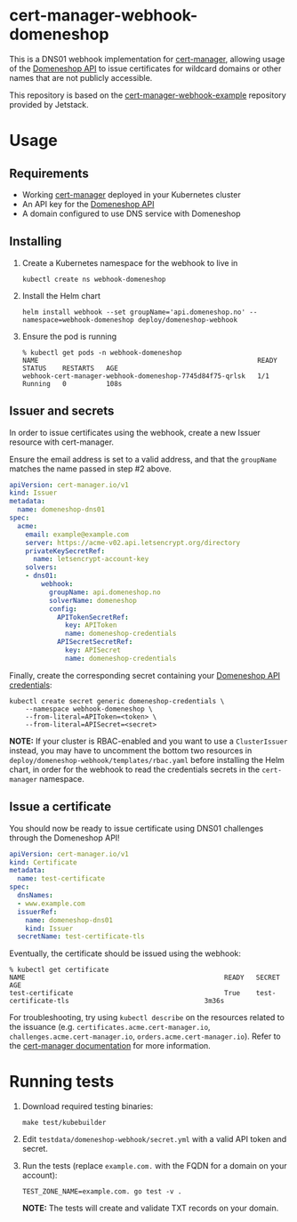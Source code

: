 # cert-manager-webhook-domeneshop

This is a DNS01 webhook implementation for [cert-manager](https://github.com/cert-manager/cert-manager),
allowing usage of the [Domeneshop API](https://api.domeneshop.no/docs/) to issue certificates for
wildcard domains or other names that are not publicly accessible.

This repository is based on the [cert-manager-webhook-example](https://github.com/cert-manager/cert-manager-webhook-example) repository provided by Jetstack.

# Usage

## Requirements

- Working [cert-manager](https://github.com/cert-manager/cert-manager) deployed in your Kubernetes cluster
- An API key for the [Domeneshop API](https://api.domeneshop.no/docs/)
- A domain configured to use DNS service with Domeneshop

## Installing

1. Create a Kubernetes namespace for the webhook to live in

    ```
    kubectl create ns webhook-domeneshop
    ```

2. Install the Helm chart

    ```
    helm install webhook --set groupName='api.domeneshop.no' --namespace=webhook-domeneshop deploy/domeneshop-webhook
    ```

3. Ensure the pod is running

    ```shell
    % kubectl get pods -n webhook-domeneshop
    NAME                                                       READY   STATUS    RESTARTS   AGE
    webhook-cert-manager-webhook-domeneshop-7745d84f75-qrlsk   1/1     Running   0          108s
    ```

## Issuer and secrets

In order to issue certificates using the webhook, create a new Issuer resource with cert-manager.

Ensure the email address is set to a valid address, and that the `groupName` matches the name passed in step #2 above.

```yaml
apiVersion: cert-manager.io/v1
kind: Issuer
metadata:
  name: domeneshop-dns01
spec:
  acme:
    email: example@example.com
    server: https://acme-v02.api.letsencrypt.org/directory
    privateKeySecretRef:
      name: letsencrypt-account-key
    solvers:
    - dns01:
        webhook:
          groupName: api.domeneshop.no
          solverName: domeneshop
          config:
            APITokenSecretRef:
              key: APIToken
              name: domeneshop-credentials
            APISecretSecretRef:
              key: APISecret
              name: domeneshop-credentials
```

Finally, create the corresponding secret containing your [Domeneshop API credentials](https://api.domeneshop.no/docs/#section/Authentication):

```
kubectl create secret generic domeneshop-credentials \
    --namespace webhook-domeneshop \
    --from-literal=APIToken=<token> \
    --from-literal=APISecret=<secret>
```

**NOTE:** If your cluster is RBAC-enabled and you want to use a `ClusterIssuer` instead, you may have to uncomment the bottom two resources in `deploy/domeneshop-webhook/templates/rbac.yaml` before installing the Helm chart, in order for the webhook to read the credentials secrets in the `cert-manager` namespace.

## Issue a certificate

You should now be ready to issue certificate using DNS01 challenges through the Domeneshop API!

```yaml
apiVersion: cert-manager.io/v1
kind: Certificate
metadata:
  name: test-certificate
spec:
  dnsNames:
  - www.example.com
  issuerRef:
    name: domeneshop-dns01
    kind: Issuer
  secretName: test-certificate-tls
```

Eventually, the certificate should be issued using the webhook:

```shell
% kubectl get certificate
NAME                                                  READY   SECRET                                                AGE
test-certificate                                      True    test-certificate-tls                                  3m36s
```

For troubleshooting, try using `kubectl describe` on the resources related to the issuance (e.g. `certificates.acme.cert-manager.io`, `challenges.acme.cert-manager.io`, `orders.acme.cert-manager.io`). Refer to the [cert-manager documentation](https://cert-manager.io/docs/) for more information.

# Running tests

1. Download required testing binaries:

    ```shell
    make test/kubebuilder
    ```

2. Edit `testdata/domeneshop-webhook/secret.yml` with a valid API token and secret.

3. Run the tests (replace `example.com.` with the FQDN for a domain on your account):

    ```
    TEST_ZONE_NAME=example.com. go test -v .
    ```

    **NOTE:** The tests will create and validate TXT records on your domain.